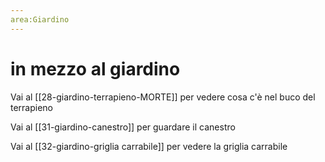 ```yaml
---
area:Giardino
---
```

# in mezzo al giardino

Vai al [[28-giardino-terrapieno-MORTE]] per vedere cosa c'è nel buco del terrapieno

Vai al [[31-giardino-canestro]] per guardare il canestro

Vai al [[32-giardino-griglia carrabile]] per vedere la griglia carrabile
